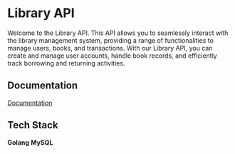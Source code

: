 
# Library API
Welcome to the Library API. This API allows you to seamlessly interact with the library management system, providing a range of functionalities to manage users, books, and transactions. With our Library API, you can create and manage user accounts, handle book records, and efficiently track borrowing and returning activities.


## Documentation

[Documentation](https://documenter.getpostman.com/view/29081102/2sA3QmDuJG)


## Tech Stack

**Golang** 
**MySQL** 

